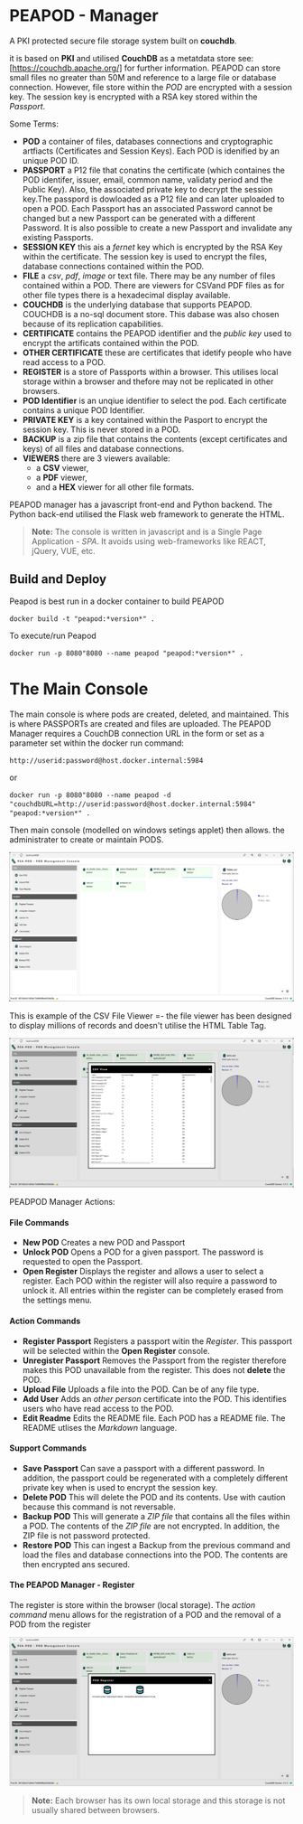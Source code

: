 # PEAPOD - Manager

A PKI protected secure file storage system built on **couchdb**.  

it is based on **PKI** and utilised **CouchDB** as a metatdata store see: [https://couchdb.apache.org/] for further information.  PEAPOD can store small files no greater than 50M and reference to a large file or database connection.  However, file store within the *POD* are encrypted with a session key.  The session key is encrypted with a RSA key stored within the *Passport*.

Some Terms:

- **POD**  a container of files, databases connections and cryptographic artfiacts (Certificates and Session Keys). Each POD is idenified by an unique POD ID.
- **PASSPORT** a P12 file that conatins the certificate (which containes the POD identifer, issuer, email, common name, validaty period and the Public Key).  Also, the associated private key to decrypt the session key.The passpord is dowloaded as a P12 file and can later uploaded to open a POD.  Each Passport has an associated Password cannot be changed but a new Passport can be generated with a different Password.  It is also possible to create a new Passport and invalidate any existing Passports. 
- **SESSION KEY** this ais a *fernet* key which is encrypted by the RSA Key within the certificate.  The session key is used to encrypt the files, database connections contained within the POD.
- **FILE** a *csv*, *pdf*, *image* or text file.  There may be any number of files contained within a POD.  There are viewers for CSVand PDF files as for other file types there is a hexadecimal display available.
- **COUCHDB** is the underlying database that supports PEAPOD.  COUCHDB is a no-sql document store.  This dabase was also chosen because of its replication capabilities.
- **CERTIFICATE** contains the PEAPOD identifier and the *public key* used to encrypt the artificats contained within the POD.
- **OTHER CERTIFICATE** these are certificates that idetify people who have read access to a POD.
- **REGISTER** is a store of Passports within a browser.  This utilises local storage within a browser and thefore may not be replicated in other browsers.
- **POD Identifier** is an unqiue identifier to select the pod.  Each certificate contains a unique POD Identifier.
- **PRIVATE KEY** is a key contained within the Pasport to encrypt the session key.  This is never stored in a POD.
- **BACKUP** is a zip file that contains the contents (except certificates and keys) of all files and database connections.
- **VIEWERS** there are 3 viewers available:
    - a **CSV** viewer,
    - a **PDF** viewer,
    - and a **HEX** viewer for all other file formats.

PEAPOD manager has a javascript front-end and Python backend.  The Python back-end utilised the Flask web framework to generate the HTML.  
> **Note:** The console is written in javascript and is a Single Page Application - *SPA*. It avoids using web-frameworks like REACT, jQuery, VUE, etc.

## Build and Deploy

Peapod is best run in a docker container to build PEAPOD

    docker build -t "peapod:*version*" .

To execute/run Peapod

    docker run -p 8080"8080 --name peapod "peapod:*version*" .

# The Main Console

The main console is where pods are created, deleted, and maintained.  This is where PASSPORTs are created and files are uploaded. The PEAPOD Manager requires a CouchDB connection URL in the form or set as a parameter set within the docker run command:

    http://userid:password@host.docker.internal:5984

or

    docker run -p 8080"8080 --name peapod -d "couchdbURL=http://userid:password@host.docker.internal:5984" "peapod:*version*" .

Then main console (modelled on windows setings applet) then allows. the administrater to create or maintain PODS.

![Main Console - PEAPOD Manager!](/assets/images/Screenshot-console-001.png "PEAPOD Manager")

This is example of the CSV File Viewer =- the file viewer has been designed to display millions of records and doesn't utilise the HTML Table Tag. 

![Main Console - PEAPOD Manager File Viewer!](/assets/images/Screenshot-console-002.png "PEAPOD Manager File Viewer")

PEADPOD Manager Actions:

#### File Commands ####
- **New POD** Creates a new POD and Passport
- **Unlock POD** Opens a POD for a given passport. The password is requested to open the Passport. 
- **Open Register** Displays the register and allows a user to select a register.  Each POD within the register will also require a password to unlock it.  All entries within the register can be completely erased from the settings menu.
  
#### Action Commands ####
- **Register Passport** Registers a passport witin the *Register*.  This passport will be selected within the **Open Register** console.
- **Unregister Passport** Removes the Passport from the register therefore makes this POD unavailable from the register.  This does not **delete** the POD.
- **Upload File** Uploads a file into the POD. Can be of any file type.
- **Add User** Adds an *other person* certificate into the POD.  This identifies users who have read access to the POD.
- **Edit Readme** Edits the README file.  Each POD has a README file.  The README utlises the *Markdown* language.

#### Support Commands ####
- **Save Passport** Can save a passport with a different password. In addition, the passport could be regenerated with a completely different private key when is used to encrypt the session key.
- **Delete POD** This will delete the POD and its contents. Use with caution because this command is not reversable.
- **Backup POD** This will generate a *ZIP file* that contains all the files within a POD.  The contents of the *ZIP file* are not encrypted.  In addition, the ZIP file is not password protected.
- **Restore POD** This can ingest a Backup from the previous command and load the files and database connections into the POD.  The contents are then encrypted ans secured.

#### The PEAPOD Manager - Register ####

The register is store within the browser (local storage).  The *action command* menu allows for the registration of a POD and the removal of a POD from the register

![Main Console - PEAPOD Manager Register!](/assets/images/Screenshot-console-003.png "PEAPOD Manager Register")

> **Note:** Each browser has its own local storage and this storage is not usually shared between browsers.

